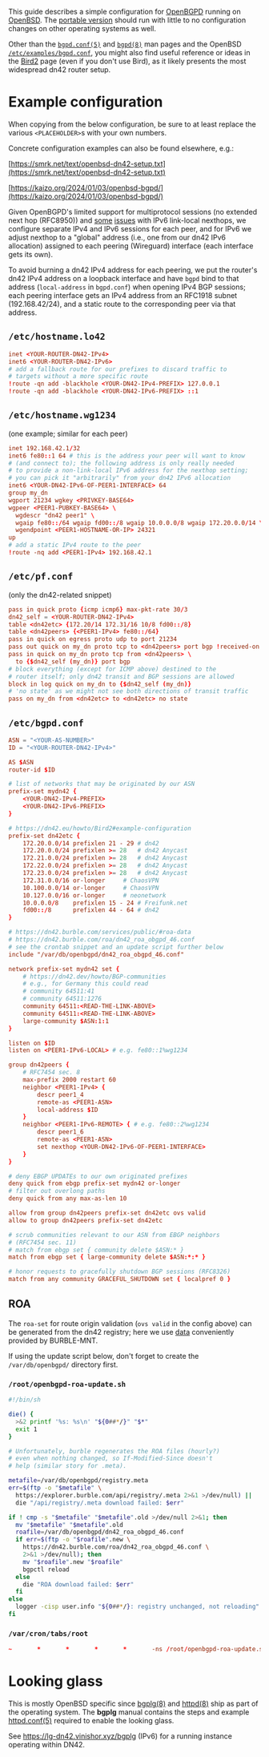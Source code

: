 This guide describes a simple configuration for [OpenBGPD](https://openbgpd.org) running on [OpenBSD](https://openbsd.org).
The [portable version](https://openbgpd.org/ftp.html) should run with little to no configuration changes on other operating systems as well.

Other than the
[`bgpd.conf(5)`](https://man.openbsd.org/bgpd.conf.5) and
[`bgpd(8)`](http://man.openbsd.org/bgpd.8) man pages and the
OpenBSD
[`/etc/examples/bgpd.conf`](http://cvsweb.openbsd.org/cgi-bin/cvsweb/~checkout~/src/etc/examples/bgpd.conf?rev=HEAD&content-type=text/plain&only_with_tag=MAIN),
you might also find useful reference or ideas in the
[Bird2](/howto/Bird2) page (even if you don't use Bird), as
it likely presents the most widespread dn42 router setup.

# Example configuration
When copying from the below configuration, be sure to at
least replace the various `<PLACEHOLDER>`s with your own
numbers.

Concrete configuration examples can also be found elsewhere,
e.g.:

[https://smrk.net/text/openbsd-dn42-setup.txt](https://smrk.net/text/openbsd-dn42-setup.txt)

[https://kaizo.org/2024/01/03/openbsd-bgpd/](https://kaizo.org/2024/01/03/openbsd-bgpd/)

Given OpenBGPD's limited support for multiprotocol sessions
(no extended next hop (RFC8950)) and
[some](https://marc.info/?l=openbgpd-users&m=159983144408845&w=2)
[issues](https://marc.info/?l=openbgpd-users&m=165605427017298&w=2)
with IPv6 link-local nexthops, we configure separate IPv4
and IPv6 sessions for each peer, and for IPv6 we adjust
nexthop to a "global" address (i.e., one from our dn42 IPv6
allocation) assigned to each peering (Wireguard) interface
(each interface gets its own).

To avoid burning a dn42 IPv4 address for each peering, we
put the router's dn42 IPv4 address on a loopback interface
and have `bgpd` bind to that address (`local-address` in
`bgpd.conf`) when opening IPv4 BGP sessions; each peering
interface gets an IPv4 address from an RFC1918 subnet
(192.168.42/24), and a static route to the corresponding
peer via that address.

## `/etc/hostname.lo42`

```conf
inet <YOUR-ROUTER-DN42-IPv4>
inet6 <YOUR-ROUTER-DN42-IPv6>
# add a fallback route for our prefixes to discard traffic to
# targets without a more specific route
!route -qn add -blackhole <YOUR-DN42-IPv4-PREFIX> 127.0.0.1
!route -qn add -blackhole <YOUR-DN42-IPv6-PREFIX> ::1
```

## `/etc/hostname.wg1234`
(one example; similar for each peer)

```conf
inet 192.168.42.1/32
inet6 fe80::1 64 # this is the address your peer will want to know
# (and connect to); the following address is only really needed
# to provide a non-link-local IPv6 address for the nexthop setting;
# you can pick it "arbitrarily" from your dn42 IPv6 allocation
inet6 <YOUR-DN42-IPv6-OF-PEER1-INTERFACE> 64
group my_dn
wgport 21234 wgkey <PRIVKEY-BASE64>
wgpeer <PEER1-PUBKEY-BASE64> \
  wgdescr "dn42 peer1" \
  wgaip fe80::/64 wgaip fd00::/8 wgaip 10.0.0.0/8 wgaip 172.20.0.0/14 \
  wgendpoint <PEER1-HOSTNAME-OR-IP> 24321
up
# add a static IPv4 route to the peer
!route -nq add <PEER1-IPv4> 192.168.42.1
```

## `/etc/pf.conf`
(only the dn42-related snippet)

```conf
pass in quick proto {icmp icmp6} max-pkt-rate 30/3
dn42_self = <YOUR-ROUTER-DN42-IPv4>
table <dn42etc> {172.20/14 172.31/16 10/8 fd00::/8}
table <dn42peers> {<PEER1-IPv4> fe80::/64}
pass in quick on egress proto udp to port 21234
pass out quick on my_dn proto tcp to <dn42peers> port bgp !received-on any
pass in quick on my_dn proto tcp from <dn42peers> \
  to {$dn42_self (my_dn)} port bgp
# block everything (except for ICMP above) destined to the
# router itself; only dn42 transit and BGP sessions are allowed
block in log quick on my_dn to {$dn42_self (my_dn)}
# 'no state' as we might not see both directions of transit traffic
pass on my_dn from <dn42etc> to <dn42etc> no state
```

## `/etc/bgpd.conf`
```conf
ASN = "<YOUR-AS-NUMBER>"
ID = "<YOUR-ROUTER-DN42-IPv4>"

AS $ASN
router-id $ID

# list of networks that may be originated by our ASN
prefix-set mydn42 {
	<YOUR-DN42-IPv4-PREFIX>
	<YOUR-DN42-IPv6-PREFIX>
}

# https://dn42.eu/howto/Bird2#example-configuration
prefix-set dn42etc {
	172.20.0.0/14 prefixlen 21 - 29	# dn42
	172.20.0.0/24 prefixlen >= 28	# dn42 Anycast
	172.21.0.0/24 prefixlen >= 28	# dn42 Anycast
	172.22.0.0/24 prefixlen >= 28	# dn42 Anycast
	172.23.0.0/24 prefixlen >= 28	# dn42 Anycast
	172.31.0.0/16 or-longer		# ChaosVPN
	10.100.0.0/14 or-longer		# ChaosVPN
	10.127.0.0/16 or-longer		# neonetwork
	10.0.0.0/8    prefixlen 15 - 24	# Freifunk.net
	fd00::/8      prefixlen 44 - 64	# dn42
}

# https://dn42.burble.com/services/public/#roa-data
# https://dn42.burble.com/roa/dn42_roa_obgpd_46.conf
# see the crontab snippet and an update script further below
include "/var/db/openbgpd/dn42_roa_obgpd_46.conf"

network prefix-set mydn42 set {
	# https://dn42.dev/howto/BGP-communities
	# e.g., for Germany this could read
	# community 64511:41
	# community 64511:1276
	community 64511:<READ-THE-LINK-ABOVE>
	community 64511:<READ-THE-LINK-ABOVE>
	large-community $ASN:1:1
}

listen on $ID
listen on <PEER1-IPv6-LOCAL> # e.g. fe80::1%wg1234

group dn42peers {
	# RFC7454 sec. 8
	max-prefix 2000 restart 60
	neighbor <PEER1-IPv4> {
		descr peer1_4
		remote-as <PEER1-ASN>
		local-address $ID
	}
	neighbor <PEER1-IPv6-REMOTE> { # e.g. fe80::2%wg1234
		descr peer1_6
		remote-as <PEER1-ASN>
		set nexthop <YOUR-DN42-IPv6-OF-PEER1-INTERFACE>
	}
}

# deny EBGP UPDATEs to our own originated prefixes
deny quick from ebgp prefix-set mydn42 or-longer
# filter out overlong paths
deny quick from any max-as-len 10

allow from group dn42peers prefix-set dn42etc ovs valid
allow to group dn42peers prefix-set dn42etc

# scrub communities relevant to our ASN from EBGP neighbors
# (RFC7454 sec. 11)
# match from ebgp set { community delete $ASN:* }
match from ebgp set { large-community delete $ASN:*:* }

# honor requests to gracefully shutdown BGP sessions (RFC8326)
match from any community GRACEFUL_SHUTDOWN set { localpref 0 }
```

## ROA

The `roa-set` for route origin validation (`ovs valid` in
the config above) can be generated from the dn42 registry;
here we use
[data](https://dn42.burble.com/services/public/#roa-data)
conveniently provided by BURBLE-MNT.

If using the update script below, don't forget to create the
`/var/db/openbgpd/` directory first.

### `/root/openbgpd-roa-update.sh`
```sh
#!/bin/sh

die() {
  >&2 printf '%s: %s\n' "${0##*/}" "$*"
  exit 1
}

# Unfortunately, burble regenerates the ROA files (hourly?)
# even when nothing changed, so If-Modified-Since doesn't
# help (similar story for .meta).

metafile=/var/db/openbgpd/registry.meta
err=$(ftp -o "$metafile" \
  https://explorer.burble.com/api/registry/.meta 2>&1 >/dev/null) ||
  die "/api/registry/.meta download failed: $err"

if ! cmp -s "$metafile" "$metafile".old >/dev/null 2>&1; then
  mv "$metafile" "$metafile".old
  roafile=/var/db/openbgpd/dn42_roa_obgpd_46.conf
  if err=$(ftp -o "$roafile".new \
    https://dn42.burble.com/roa/dn42_roa_obgpd_46.conf \
    2>&1 >/dev/null); then
    mv "$roafile".new "$roafile"
    bgpctl reload
  else
    die "ROA download failed: $err"
  fi
else
  logger -cisp user.info "${0##*/}: registry unchanged, not reloading"
fi
```

### `/var/cron/tabs/root`
```conf
~       *       *       *       *       -ns /root/openbgpd-roa-update.sh
```

# Looking glass
This is mostly OpenBSD specific since [bgplg(8)](http://man.openbsd.org/bgplg.8) and [httpd(8)](http://man.openbsd.org/httpd.8) ship as part of the operating system.
The **bgplg** manual contains the steps and example [httpd.conf(5)](http://man.openbsd.org/httpd.conf.5) required to enable the looking glass.

See <https://lg-dn42.vinishor.xyz/bgplg> (IPv6) for a
running instance operating within DN42.
